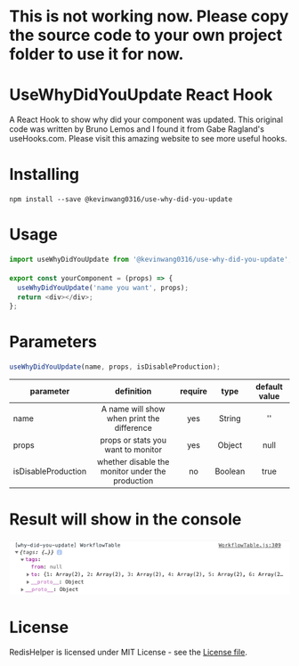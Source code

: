 # This is not working now. Please copy the source code to your own project folder to use it for now.

# UseWhyDidYouUpdate React Hook

A React Hook to show why did your component was updated.
This original code was written by Bruno Lemos and I found it from Gabe Ragland's useHooks.com. Please visit this amazing website to see more useful hooks.

# Installing

```
npm install --save @kevinwang0316/use-why-did-you-update
```

# Usage

````javascript
import useWhyDidYouUpdate from '@kevinwang0316/use-why-did-you-update';

export const yourComponent = (props) => {
  useWhyDidYouUpdate('name you want', props);
  return <div></div>;
};
````

# Parameters
````javascript
useWhyDidYouUpdate(name, props, isDisableProduction);
````
| parameter| definition| require| type |default value  |
| ------------- |:-------------:|:-------------:| :-------------:|:-------------:|
| name| A name will show when print the difference | yes | String | ''|
| props| props or stats you want to monitor | yes | Object |null|
| isDisableProduction| whether disable the monitor under the production | no | Boolean |true |

# Result will show in the console
![alt text](https://github.com/PengWang0316/UseWhyDidYouUpdate/blob/master/ShowCases/1.png?raw=true)

# License

RedisHelper is licensed under MIT License - see the [License file](https://github.com/PengWang0316/UseWhyDidYouUpdate/blob/master/LICENSE).
